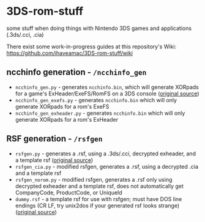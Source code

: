 # 3DS-rom-stuff

some stuff when doing things with Nintendo 3DS games and applications (.3ds/.cci, .cia)

There exist some work-in-progress guides at this repository's Wiki: https://github.com/ihaveamac/3DS-rom-stuff/wiki

## ncchinfo generation - `/ncchinfo_gen`
* `ncchinfo_gen.py` - generates `ncchinfo.bin`, which will generate XORpads for a game's ExHeader/ExeFS/RomFS on a 3DS console ([original source](https://github.com/d0k3/Decrypt9WIP/blob/2935c881f436cc940f44a9455c2ae63aff1744d8/scripts/ncchinfo_gen.py))
* `ncchinfo_gen_exefs.py` - generates `ncchinfo.bin` which will only generate XORpads for a rom's ExeFS
* `ncchinfo_gen_exheader.py` - generates `ncchinfo.bin` which will only generate XORpads for a rom's ExHeader

## RSF generation - `/rsfgen`
* `rsfgen.py` - generates a .rsf, using a .3ds/.cci, decrypted exheader, and a template rsf ([original source](https://gbatemp.net/threads/release-exinjector-inject-original-exheaders-into-repacked-roms.373839/page-16#post-5298180))
* `rsfgen_cia.py` - modified rsfgen, generates a .rsf, using a decrypted .cia and a template rsf
* `rsfgen_norom.py` - modified rsfgen, generates a .rsf only using decrypted exheader and a template rsf, does not automatically get CompanyCode, ProductCode, or UniqueId
* `dummy.rsf` - a template rsf for use with rsfgen; must have DOS line endings (CR LF, try unix2dos if your generated rsf looks strange) ([original source](https://gist.github.com/mid-kid/d9c4ce50407c71ec9ef3))